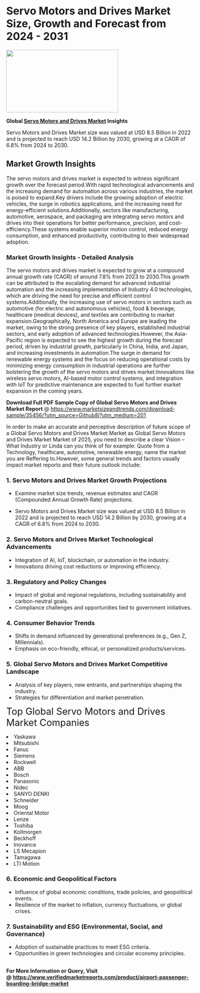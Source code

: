 <H1>Servo Motors and Drives Market Size, Growth and Forecast from 2024 - 2031</H1><img class="aligncenter size-medium wp-image-584254" src="https://thirdeyenews.in/wp-content/uploads/2024/09/Global-Market-Research-300x168.jpeg" alt="" width="300" height="168" /><p><strong>Global&nbsp;<a href="https://www.marketsizeandtrends.com/download-sample/35456/?utm_source=Github8j?utm_medium=201">Servo Motors and Drives Market</a> Insights</strong></p><p>Servo Motors and Drives Market size was valued at USD 8.5 Billion in 2022 and is projected to reach USD 14.2 Billion by 2030, growing at a CAGR of 6.8% from 2024 to 2030.</p><p><h2>Market Growth Insights</h2> The servo motors and drives market is expected to witness significant growth over the forecast period.With rapid technological advancements and the increasing demand for automation across various industries, the market is poised to expand.Key drivers include the growing adoption of electric vehicles, the surge in robotics applications, and the increasing need for energy-efficient solutions.Additionally, sectors like manufacturing, automotive, aerospace, and packaging are integrating servo motors and drives into their operations for better performance, precision, and cost-efficiency.These systems enable superior motion control, reduced energy consumption, and enhanced productivity, contributing to their widespread adoption.<p></p> <h3>Market Growth Insights - Detailed Analysis</h3> The servo motors and drives market is expected to grow at a compound annual growth rate (CAGR) of around 7.8% from 2023 to 2030.This growth can be attributed to the escalating demand for advanced industrial automation and the increasing implementation of Industry 4.0 technologies, which are driving the need for precise and efficient control systems.Additionally, the increasing use of servo motors in sectors such as automotive (for electric and autonomous vehicles), food & beverage, healthcare (medical devices), and textiles are contributing to market expansion.Geographically, North America and Europe are leading the market, owing to the strong presence of key players, established industrial sectors, and early adoption of advanced technologies.However, the Asia-Pacific region is expected to see the highest growth during the forecast period, driven by industrial growth, particularly in China, India, and Japan, and increasing investments in automation.The surge in demand for renewable energy systems and the focus on reducing operational costs by minimizing energy consumption in industrial operations are further bolstering the growth of the servo motors and drives market.Innovations like wireless servo motors, AI-based motor control systems, and integration with IoT for predictive maintenance are expected to fuel further market expansion in the coming years.<p></p><p><span class=""><strong>Download Full PDF Sample Copy of Global Servo Motors and Drives Market Report</strong> @ <a href="https://www.marketsizeandtrends.com/download-sample/35456/?utm_source=Github8j?utm_medium=201" target="_blank">https://www.marketsizeandtrends.com/download-sample/35456/?utm_source=Github8j?utm_medium=201</a></span></p><p>In order to make an accurate and perceptive description of future scope of a Global&nbsp;Servo Motors and Drives Market Market as Global&nbsp;Servo Motors and Drives Market Market of 2025, you need to describe a clear Vision &ndash; What Industry or Linda can you think of for example: Quote from a Technology, healthcare, automotive, renewable energy, name the market you are Reffering to.However, some general trends and factors usually impact market reports and their future outlook include:</p><h3>1.&nbsp;<strong>Servo Motors and Drives Market Growth Projections</strong></h3><ul><li>Examine market size trends, revenue estimates and CAGR (Compounded Annual Growth Rate) projections.</li><li><p>Servo Motors and Drives Market size was valued at USD 8.5 Billion in 2022 and is projected to reach USD 14.2 Billion by 2030, growing at a CAGR of 6.8% from 2024 to 2030.</p></li></ul><h3>2.&nbsp;<strong>Servo Motors and Drives Market Technological Advancements</strong></h3><ul><li>Integration of AI, IoT, blockchain, or automation in the industry.</li><li>Innovations driving cost reductions or improving efficiency.</li></ul><h3>3.&nbsp;<strong>Regulatory and Policy Changes</strong></h3><ul><li>Impact of global and regional regulations, including sustainability and carbon-neutral goals.</li><li>Compliance challenges and opportunities tied to government initiatives.</li></ul><h3>4.&nbsp;<strong>Consumer Behavior Trends</strong></h3><ul><li>Shifts in demand influenced by generational preferences (e.g., Gen Z, Millennials).</li><li>Emphasis on eco-friendly, ethical, or personalized products/services.</li></ul><h3>5.&nbsp;<strong>Global Servo Motors and Drives Market Competitive Landscape</strong></h3><ul><li>Analysis of key players, new entrants, and partnerships shaping the industry.</li><li>Strategies for differentiation and market penetration.</li></ul><p data-pm-slice="1 1 []"><span style="color: inherit; font-family: inherit; font-size: 25px;">Top Global Servo Motors and Drives Market Companies</span></p><div class="" data-test-id=""><p><li>Yaskawa</li><li> Mitsubishi</li><li> Fanuc</li><li> Siemens</li><li> Rockwell</li><li> ABB</li><li> Bosch</li><li> Panasonic</li><li> Nidec</li><li> SANYO DENKI</li><li> Schneider</li><li> Moog</li><li> Oriental Motor</li><li> Lenze</li><li> Toshiba</li><li> Kollmorgen</li><li> Beckhoff</li><li> Inovance</li><li> LS Mecapion</li><li> Tamagawa</li><li> LTI Motion</li></p></div><h3>6.&nbsp;<strong>Economic and Geopolitical Factors</strong></h3><ul><li>Influence of global economic conditions, trade policies, and geopolitical events.</li><li>Resilience of the market to inflation, currency fluctuations, or global crises.</li></ul><h3>7.&nbsp;<strong>Sustainability and ESG (Environmental, Social, and Governance)</strong></h3><ul><li>Adoption of sustainable practices to meet ESG criteria.</li><li>Opportunities in green technologies and circular economy principles.</li></ul><h2><strong style="font-size: 14px;">For More Information or Query, Visit @&nbsp;</strong><a style="background-color: #ffffff; font-size: 14px;" href="https://www.marketsizeandtrends.com/report/servo-motors-and-drives-market/" target="_blank">https://www.verifiedmarketreports.com/product/airport-passenger-boarding-bridge-market</a></h2>